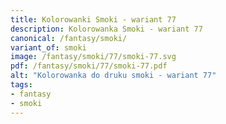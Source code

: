 ```yaml
---
title: Kolorowanki Smoki - wariant 77
description: Kolorowanka Smoki - wariant 77
canonical: /fantasy/smoki/
variant_of: smoki
image: /fantasy/smoki/77/smoki-77.svg
pdf: /fantasy/smoki/77/smoki-77.pdf
alt: "Kolorowanka do druku smoki - wariant 77"
tags:
- fantasy
- smoki
---
```

